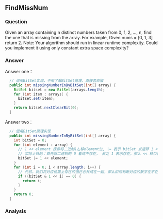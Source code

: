 ## FindMissNum

### Question

Given an array containing n distinct numbers taken from 0, 1, 2, ..., n, find the one that is missing from the array.
For example, Given nums = [0, 1, 3] return 2.
Note: Your algorithm should run in linear runtime complexity. Could you implement it using only constant extra space complexity?

### Answer

Answer one：

```java
  // 借用BitSet实现，不用了解BitSet原理，直接套白狼
  public int missingNumberInByBitSet(int[] array) {
    BitSet bitset = new BitSet(arrays.length);
    for (int item : arrays) {
      bitset.set(item);
    }
    return bitset.nextClearBit(0);
  }
```

Answer two：

```java
  // 借用BitSet原理实现
  public int missingNumberInByBitSet(int[] array) {
    int bitSet = 0;
    for (int element : array) {
      // 1 << element 表示将二进制1左移element位, |= 表示 bitSet 或运算 1 << element
      // 实际上目的：首先将二进制的 0 看成不存在， 反之 1 表示存在，那么 << 移位操作 就是完成将数组里存在的数字在对应位置上标记为1， |=操作就是将所有的存在的值合并到一起去
      bitSet |= 1 << element;
    }
    for (int i = 0; i < array.length; i++) {
      // 先前，我们将对应位置上存在的值已合并成在一起，那么如何判断对应的数字在不在呢？利用与运算，只有不存在的数字对应位置上的值为0，与1<<n与运算才会得到0，进而知道该值不存在
      if ((bitSet & 1 << i) == 0) {
        return i;
      }
    }
    return 0;
  }
```

### Analysis



